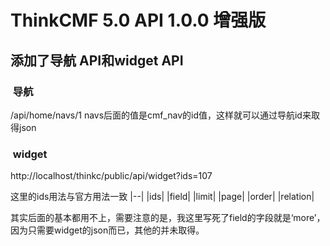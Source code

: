 ThinkCMF 5.0 API 1.0.0 增强版
===============
## 添加了导航 API和widget API
###  导航
/api/home/navs/1
navs后面的值是cmf_nav的id值，这样就可以通过导航id来取得json
###  widget
http://localhost/thinkc/public/api/widget?ids=107

这里的ids用法与官方用法一致
|--|
|ids|
|field|
|limit|
|page|
|order|
|relation|

其实后面的基本都用不上，需要注意的是，我这里写死了field的字段就是‘more’，因为只需要widget的json而已，其他的并未取得。




